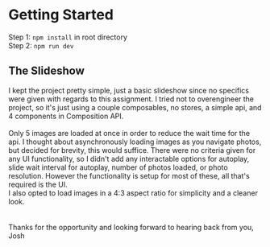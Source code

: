 # Getting Started

Step 1: `npm install` in root directory
<br>
Step 2: `npm run dev`

## The Slideshow

I kept the project pretty simple, just a basic slideshow since no specifics were given with regards to this assignment. I tried not to overengineer the project, so it's just using a couple composables, no stores, a simple api, and 4 components in Composition API.
<br><br>
Only 5 images are loaded at once in order to reduce the wait time for the api.
I thought about asynchronously loading images as you navigate photos, but decided for brevity, this would suffice.
There were no criteria given for any UI functionality, so I didn't add any interactable options for autoplay, slide wait interval for autoplay, number of photos loaded, or photo resolution. However the functionality is setup for most of these, all that's required is the UI.
<br>
I also opted to load images in a 4:3 aspect ratio for simplicity and a cleaner look.
<br><br><br>
Thanks for the opportunity and looking forward to hearing back from you,<br>Josh
